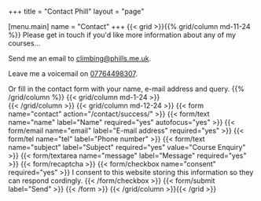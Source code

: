 +++
title = "Contact Phill"
layout = "page"

[menu.main]
  name = "Contact"
+++
{{< grid >}}{{% grid/column md-11-24 %}}
Please get in touch if you'd like more information about any of my courses...

Send me an email to [climbing@phills.me.uk](mailto:climbing@phills.me.uk?subject=Course+Enquiry).

Leave me a voicemail on [07764498307](tel:07764498307).

Or fill in the contact form with your name, e-mail address and query.
{{% /grid/column %}}
{{< grid/column md-1-24 >}}<br>{{< /grid/column >}}
{{< grid/column md-12-24 >}}
  {{< form name="contact" action="/contact/success/" >}}
    {{< form/text name="name" label="Name" required="yes" autofocus="yes" >}}
    {{< form/email name="email" label="E-mail address" required="yes" >}}
    {{< form/tel name="tel" label="Phone number" >}}
    {{< form/text name="subject" label="Subject" required="yes" value="Course Enquiry" >}}
    {{< form/textarea name="message" label="Message" required="yes" >}}
    {{< form/recaptcha >}}
    {{< form/checkbox name="consent" required="yes" >}}
      I consent to this website storing this information so they can respond cordingly.
    {{< /form/checkbox >}}
    {{< form/submit label="Send" >}}
  {{< /form >}}
{{< /grid/column >}}{{< /grid >}}
